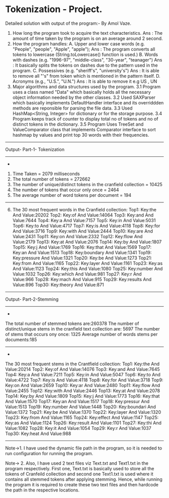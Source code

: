 # Tokenization - Project.
Detailed solution with output of the program:- By Amol Vaze.

1. How long the program took to acquire the text characteristics.
Ans : The amount of time taken by the program is on an average around 2
second.
2. How the program handles:
A. Upper and lower case words (e.g. "People", "people", "Apple",
"apple");
Ans : The program converts all tokens to lowercase (String.toLowercase()
function is used.)
B. Words with dashes (e.g. "1996-97", "middle-class", "30-year", "teanager")
Ans : It basically splits the tokens on dashes due to the pattern used in
the program.
C. Possessives (e.g. "sheriff's", "university's")
Ans : It is able to remove all "'s" from token which is mentioned in the
pattern itself.
D. Acronyms (e.g., "U.S.", "U.N.")
Ans : It is able to remove it e.g US , UN
3. Major algorithms and data structures used by the program.
 3.1 Program uses a class named "Data" which basically holds all
the necessary object information needed by the other classes.
 3.2 Used SAXParser which basically implements DefaultHandler
interface and its overriddden methods are reponsible for parsing the file
data.
 3.3 Used HashMap<String, Integer> for dictionary or for the storage
purpose.
 3.4 Program keeps track of counter to display total no of tokens
and no of distinct tokens in the dictionary.
 3.5 Program Uses TreeSet and ValueComparator class that implements
Comparator interface to sort hashmap by values and print top 30 words
with their frequencies.
*************************************************************************
Output- Part-1- Tokenization
*************************************************************************
*
1. Time Taken = 2079 milliseconds
2. The total number of tokens = 272662
3. The number of unique/distinct tokens in the cranfield collection =
10425
4. The number of tokens that occur only once = 2464
5. The average number of word tokens per document = 194
*************************************************************************
6. The 30 most frequent words in the Cranfield collection:
Top1: Key:the And Value:20202
Top2: Key:of And Value:14064
Top3: Key:and And Value:7644
Top4: Key:a And Value:7157
Top5: Key:in And Value:5031
Top6: Key:to And Value:4717
Top7: Key:is And Value:4118
Top8: Key:for And Value:3716
Top9: Key:with And Value:2444
Top10: Key:are And Value:2431
Top11: Key:on And Value:2332
Top12: Key:flow And Value:2179
Top13: Key:at And Value:2076
Top14: Key:by And Value:1807
Top15: Key:j And Value:1769
Top16: Key:that And Value:1569
Top17: Key:an And Value:1513
Top18: Key:boundary And Value:1341
Top19: Key:pressure And Value:1321
Top20: Key:be And Value:1273
Top21: Key:from And Value:1165
Top22: Key:layer And Value:1161
Top23: Key:as And Value:1123
Top24: Key:this And Value:1080
Top25: Key:number And Value:1032
Top26: Key:which And Value:981
Top27: Key:r And Value:966
Top28: Key:mach And Value:915
Top29: Key:results And Value:896
Top30: Key:theory And Value:871
*************************************************************************
Output- Part-2-Stemming
*************************************************************************
*
The total number of stemmed tokens are:260378
The number of distinct/unique stems in the cranfield text collection are:
5697
The number of stems that occurs ony once: 1325
Average number of words stems per documents:185
*************************************************************************
*
The 30 most frequent stems in the Crantfield collection:
Top1: Key:the And Value:20214
Top2: Key:of And Value:14076
Top3: Key:and And Value:7645
Top4: Key:a And Value:7211
Top5: Key:in And Value:5047
Top6: Key:to And Value:4722
Top7: Key:is And Value:4118
Top8: Key:for And Value:3718
Top9: Key:on And Value:2659
Top10: Key:ar And Value:2480
Top11: Key:flow And Value:2455
Top12: Key:with And Value:2446
Top13: Key:at And Value:2078
Top14: Key:by And Value:1809
Top15: Key:j And Value:1773
Top16: Key:that And Value:1570
Top17: Key:an And Value:1517
Top18: Key:pressur And Value:1513
Top19: Key:number And Value:1448
Top20: Key:boundari And Value:1372
Top21: Key:be And Value:1370
Top22: Key:layer And Value:1320
Top23: Key:from And Value:1165
Top24: Key:effect And Value:1147
Top25: Key:as And Value:1124
Top26: Key:result And Value:1101
Top27: Key:thi And Value:1082
Top28: Key:it And Value:1054
Top29: Key:r And Value:1037
Top30: Key:heat And Value:988
*************************************************************************

Note->1. I have used the dynamic file path in the program, so it is
needed to run configuration for running the program.

Note-> 2. Also, I have used 2 text files viz Text.txt and Text1.txt in
the program respectively. First one, Text.txt is basically used to store
all the tokens of Cranfeild collection and second one Text1.txt is used
where it contains all stemmed tokens after applying stemming. Hence,
while running the program it is required to create these two text files
and then hardcode the path in the respective locations.
